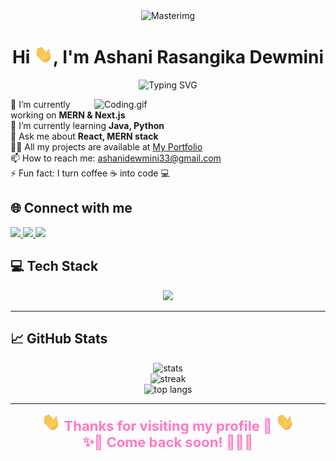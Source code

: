 <div align="center">
  <img src="https://i.postimg.cc/kXZW07sW/dewbanner2.png" alt="Masterimg" />
</div>

<h1 align="center">Hi <img src="https://raw.githubusercontent.com/ABSphreak/ABSphreak/master/gifs/Hi.gif" width="30px">, I'm Ashani Rasangika Dewmini</h1>

<p align="center">
  <img src="https://readme-typing-svg.herokuapp.com?font=Fira+Code&weight=600&pause=1000&center=true&vCenter=true&width=435&lines=Full+Stack+Developer;MERN+%7C+Next.js+%7C+Java+%7C+Python;Open+Source+Contributor;Passionate+Coder+%F0%9F%92%BB" alt="Typing SVG" />
</p>

<img align="right" width="370" src="https://user-images.githubusercontent.com/74038190/219923809-b86dc415-a0c2-4a38-bc88-ad6cf06395a8.gif" alt="Coding.gif">

🔭 I’m currently working on **MERN & Next.js**<br>
🌱 I’m currently learning **Java, Python**<br>
💬 Ask me about **React, MERN stack**<br>
👨‍💻 All my projects are available at [My Portfolio](https://portfolio-ashani.vercel.app/)<br>
📫 How to reach me: ashanidewmini33@gmail.com<br>
⚡ Fun fact: I turn coffee ☕ into code 💻<br>

## 🌐 Connect with me
<p align="left">
  <a href="https://linkedin.com/in/ashani-rasangika" target="_blank">
    <img src="https://img.shields.io/badge/LinkedIn-%230077B5.svg?style=for-the-badge&logo=linkedin&logoColor=white"/>
  </a>
  <a href="https://stackoverflow.com/users/21202969/ashani-rasangika" target="_blank">
    <img src="https://img.shields.io/badge/StackOverflow-FE7A16?style=for-the-badge&logo=stack-overflow&logoColor=white"/>
  </a>
  </a>
  <a href="https://www.hackerrank.com/ashanidewmini33" target="_blank">
    <img src="https://img.shields.io/badge/-HackerRank-2EC866?style=for-the-badge&logo=HackerRank&logoColor=white"/>
  </a>
</p>

## 💻 Tech Stack
<p align="center">
  <img src="https://skillicons.dev/icons?i=html,css,js,react,nextjs,nodejs,express,mongodb,mysql,java,python,c,cpp,php,spring,vue,figma,bootstrap,azure,firebase,git,postman,linux" /><br/>
</p>

---

## 📈 GitHub Stats
<p align="center">
  <img src="https://github-readme-stats.vercel.app/api?username=ashani-rasangika&show_icons=true&theme=dark&hide_border=false&title_color=ff79c6&text_color=66d9ef&icon_color=50fa7b&border_color=ff79c6" alt="stats"/>
  <br/>
  <img src="https://github-readme-streak-stats.herokuapp.com/?user=ashani-rasangika&theme=dark&hide_border=false&ring=ff79c6&fire=ff79c6&currStreakLabel=50fa7b&sideNums=66d9ef&sideLabels=66d9ef&dates=66d9ef" alt="streak"/>
  <br/>
  <img src="https://github-readme-stats.vercel.app/api/top-langs/?username=ashani-rasangika&layout=compact&theme=dark&hide_border=false&title_color=ff79c6&text_color=66d9ef&border_color=ff79c6" alt="top langs"/>
</p>

---

<p align="center">
  <strong>
    <span style="color:#ff79c6; font-size:22px;">
      <img src="https://raw.githubusercontent.com/ABSphreak/ABSphreak/master/gifs/Hi.gif" width="30px">
      Thanks for visiting my profile 💖
      <img src="https://raw.githubusercontent.com/ABSphreak/ABSphreak/master/gifs/Hi.gif" width="30px">
      <br/>
      ✨🌸 Come back soon! 🚀🌸✨
    </span>
  </strong>
</p>




